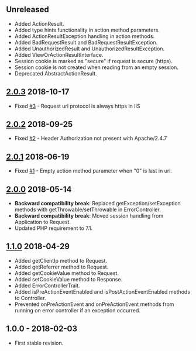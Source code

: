 ## Unreleased
- Added ActionResult.
- Added type hints functionality in action method parameters.
- Added ActionResultException handling in action methods.
- Added BadRequestResult and BadRequestResultException.
- Added UnauthorizedResult and UnauthorizedResultException.
- Added ViewOrActionResultInterface.
- Session cookie is marked as "secure" if request is secure (https).
- Session cookie is not created when reading from an empty session.
- Deprecated AbstractActionResult.

## [2.0.3] 2018-10-17
- Fixed [#3](https://github.com/themichaelhall/bluemvc/issues/3) - Request url protocol is always https in IIS

## [2.0.2] 2018-09-25
- Fixed [#2](https://github.com/themichaelhall/bluemvc/issues/2) - Header Authorization not present with Apache/2.4.7

## [2.0.1] 2018-06-19
- Fixed [#1](https://github.com/themichaelhall/bluemvc/issues/1) - Empty action method parameter when "0" is last in url. 

## [2.0.0] 2018-05-14
- **Backward compatibility break**: Replaced getException/setException methods with getThrowable/setThrowable in ErrorController.
- **Backward compatibility break**: Moved session handling from Application to Request.
- Updated PHP requirement to 7.1.

## [1.1.0] 2018-04-29
- Added getClientIp method to Request.
- Added getReferrer method to Request.
- Added getCookieValue method to Request.
- Added setCookieValue method to Response.
- Added ErrorControllerTrait.
- Added isPreActionEventEnabled and isPostActionEventEnabled methods to Controller.
- Prevented onPreActionEvent and onPreActionEvent methods from running on error controller if an exception occurred.

## 1.0.0 - 2018-02-03
- First stable revision.

[2.0.3]: https://github.com/themichaelhall/bluemvc-core/compare/v2.0.2...v2.0.3
[2.0.2]: https://github.com/themichaelhall/bluemvc-core/compare/v2.0.1...v2.0.2
[2.0.1]: https://github.com/themichaelhall/bluemvc-core/compare/v2.0.0...v2.0.1
[2.0.0]: https://github.com/themichaelhall/bluemvc-core/compare/v1.1.0...v2.0.0
[1.1.0]: https://github.com/themichaelhall/bluemvc-core/compare/v1.0.0...v1.1.0